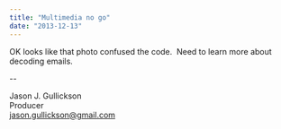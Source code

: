 ```yaml
---
title: "Multimedia no go"
date: "2013-12-13"
---
```


<div class="content">
<p>OK looks like that photo confused the code.  Need to learn more about decoding
emails.</p>
<p>--</p>
<p>Jason J. Gullickson<br/>
Producer<br/>
<a href="mailto:jason.gullickson@gmail.com" target="_blank"> jason.gullickson@gmail.com </a></p>
</div>

